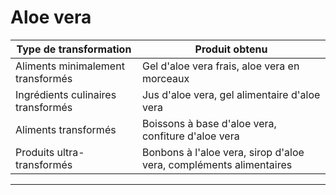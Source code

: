 # Aloe vera

| **Type de transformation**         | **Produit obtenu**                                                 |
| ---------------------------------- | ------------------------------------------------------------------ |
| Aliments minimalement transformés  | Gel d'aloe vera frais, aloe vera en morceaux                       |
| Ingrédients culinaires transformés | Jus d'aloe vera, gel alimentaire d'aloe vera                       |
| Aliments transformés               | Boissons à base d'aloe vera, confiture d'aloe vera                 |
| Produits ultra-transformés         | Bonbons à l'aloe vera, sirop d'aloe vera, compléments alimentaires |

---

